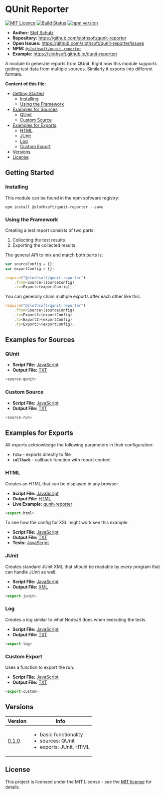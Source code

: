 # QUnit Reporter

[![MIT Licence](https://img.shields.io/badge/license-MIT-green.svg)](http://opensource.org/licenses/MIT) [![Build Status](https://travis-ci.org/slothsoft/qunit-reporter.svg?branch=master)](https://travis-ci.org/slothsoft/qunit-reporter) [![npm version](https://badge.fury.io/js/%40slothsoft%2Fqunit-reporter.svg)](https://badge.fury.io/js/%40slothsoft%2Fqunit-reporter)

- **Author:** [Stef Schulz](mailto:s.schulz@slothsoft.de)
- **Repository:** <https://github.com/slothsoft/qunit-reporter>
- **Open Issues:** <https://github.com/slothsoft/qunit-reporter/issues>
- **NPM:** [`@slothsoft/qunit-reporter`](https://www.npmjs.com/package/@slothsoft/qunit-reporter)
- **Example:** <https://slothsoft.github.io/qunit-reporter/>

A module to generate reports from QUnit. Right now this module supports getting test data from multiple sources. Similarly it exports into different formats.

**Content of this file:**

- [Getting Started](#getting-started)
    - [Installing](#installing)
    - [Using the Framework](#using-the-framework)
- [Examples for Sources](#examples-for-sources)
    - [QUnit](#qunit)
    - [Custom Source](#custom-source)
- [Examples for Exports](#examples-for-exports)
    - [HTML](#html)
    - [JUnit](#junit)
    - [Log](#log)
    - [Custom Export](#custom-export)
- [Versions](#versions)
- [License](#license)



## Getting Started

### Installing

This module can be found in the npm software registry:

```
npm install @slothsoft/qunit-reporter --save
```



### Using the Framework

Creating a test report consists of two parts:

1. Collecting the test results 
1. Exporting the collected results

The general API to mix and match both parts is:

```js
var sourceConfig = {};
var exportConfig = {};

require("@slothsoft/qunit-reporter")
	.from<Source>(sourceConfig)
	.to<Export>(exportConfig);
```

You can generally chain multiple exports after each other like this:

```js
require("@slothsoft/qunit-reporter")
	.from<Source>(sourceConfig)
	.to<Export1>(exportConfig)
	.to<Export2>(exportConfig)
	.to<Export3>(exportConfig);
```



## Examples for Sources

### QUnit

- **Script File:** [JavaScript](example/source-qunit.js)
- **Output File:** [TXT](example/output/source-qunit.txt)

```js
<source-qunit>
```


### Custom Source

- **Script File:** [JavaScript](example/source-run.js)
- **Output File:** [TXT](example/output/source-run.txt)

```js
<source-run>
```



## Examples for Exports

All exports acknowledge the following parameters in their configuration:

- **`file`** - exports directly to file
- **`callback`** - callback function with report content


### HTML

Creates an HTML that can be displayed in any browser.

- **Script File:** [JavaScript](example/export-html.js)
- **Output File:** [HTML](example/output/export-html.html)
- **Live Example:** [qunit-reporter](https://slothsoft.github.io/qunit-reporter/)

```js
<export-html>
```

To see how the config for XSL might work see this example:

- **Script File:** [JavaScript](example/export-html-custom.js)
- **Output File:** [TXT](example/output/export-html-custom.txt)
- **Tests:** [JavaScript](test/export/html-export-test.js)


### JUnit

Creates standard JUnit XML that should be readable by every program that can handle JUnit as well.

- **Script File:** [JavaScript](example/export-junit.js)
- **Output File:** [XML](example/output/export-junit.xml)

```js
<export-junit>
```


### Log

Creates a log similar to what NodeJS does when executing the tests.

- **Script File:** [JavaScript](example/export-log.js)
- **Output File:** [TXT](example/output/export-log.txt)

```js
<export-log>
```


### Custom Export

Uses a function to export the run.

- **Script File:** [JavaScript](example/export-custom.js)
- **Output File:** [TXT](example/output/export-custom.txt)

```js
<export-custom>
```


##  Versions


| Version       | Info    |
| ------------- | ------- |
| [0.1.0](https://github.com/slothsoft/qunit-reporter/milestone/1?closed=1) | <ul><li>basic functionality</li><li>sources: QUnit</li><li>exports: JUnit, HTML</li></ul> |
   


## License

This project is licensed under the MIT License - see the [MIT license](LICENSE) for details.
